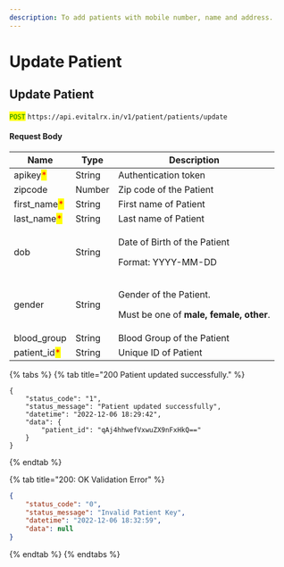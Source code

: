 ```yaml
---
description: To add patients with mobile number, name and address.
---
```


# Update Patient



## Update Patient &#x20;

<mark style="color:green;">`POST`</mark> `https://api.evitalrx.in/v1/patient/patients/update`

#### Request Body

| Name                                          | Type   | Description                                                                              |
| --------------------------------------------- | ------ | ---------------------------------------------------------------------------------------- |
| apikey<mark style="color:red;">\*</mark>      | String | Authentication token                                                                     |
| zipcode                                       | Number | Zip code of the Patient                                                                  |
| first\_name<mark style="color:red;">\*</mark> | String | First name of Patient                                                                    |
| last\_name<mark style="color:red;">\*</mark>  | String | Last name of Patient                                                                     |
| dob                                           | String | <p>Date of Birth of the Patient</p><p>Format: YYYY-MM-DD</p>                             |
| gender                                        | String | <p>Gender of the Patient.</p><p>Must be one of <strong>male, female, other</strong>.</p> |
| blood\_group                                  | String | Blood Group of the Patient                                                               |
| patient\_id<mark style="color:red;">\*</mark> | String | Unique ID of Patient                                                                     |

{% tabs %}
{% tab title="200 Patient updated successfully." %}
```
{
    "status_code": "1",
    "status_message": "Patient updated successfully",
    "datetime": "2022-12-06 18:29:42",
    "data": {
        "patient_id": "qAj4hhwefVxwuZX9nFxHkQ=="
    }
}
```
{% endtab %}

{% tab title="200: OK Validation Error" %}
```json
{
    "status_code": "0",
    "status_message": "Invalid Patient Key",
    "datetime": "2022-12-06 18:32:59",
    "data": null
}
```
{% endtab %}
{% endtabs %}

